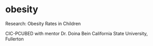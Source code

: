 # obesity
Research: Obesity Rates in Children

CIC-PCUBED with mentor Dr. Doina Bein
California State University, Fullerton
